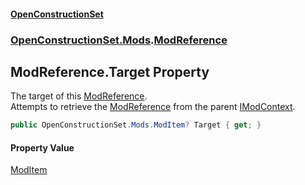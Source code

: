 #### [OpenConstructionSet](index.md 'index')
### [OpenConstructionSet.Mods](index.md#OpenConstructionSet_Mods 'OpenConstructionSet.Mods').[ModReference](jj79_XszCKG+reGyMG6mKQ.md 'OpenConstructionSet.Mods.ModReference')
## ModReference.Target Property
The target of this [ModReference](jj79_XszCKG+reGyMG6mKQ.md 'OpenConstructionSet.Mods.ModReference').  
Attempts to retrieve the [ModReference](jj79_XszCKG+reGyMG6mKQ.md 'OpenConstructionSet.Mods.ModReference') from the parent [IModContext](V6ll8xRvyNbd6Fd1yGQMHQ.md 'OpenConstructionSet.Mods.Context.IModContext').  
```csharp
public OpenConstructionSet.Mods.ModItem? Target { get; }
```
#### Property Value
[ModItem](RZThR5Y52fbBYJ8EaGN2IQ.md 'OpenConstructionSet.Mods.ModItem')
